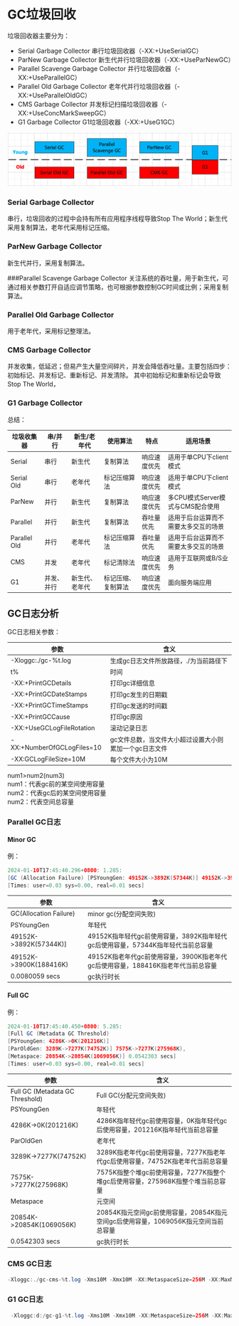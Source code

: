 # GC垃圾回收
垃圾回收器主要分为：
* Serial Garbage Collector 串行垃圾回收器（-XX:+UseSerialGC）
* ParNew Garbage Collector 新生代并行垃圾回收器（-XX:+UseParNewGC）
* Parallel Scavenge Garbage Collector 并行垃圾回收器（-XX:+UseParallelGC）
* Parallel Old Garbage Collector 老年代并行垃圾回收器（-XX:+UseParallelOldGC）
* CMS Garbage Collector 并发标记扫描垃圾回收器（-XX:+UseConcMarkSweepGC）
* G1 Garbage Collector G1垃圾回收器（-XX:+UseG1GC）

![img.png](image/垃圾回收器关系图.png)

### Serial Garbage Collector
串行，垃圾回收的过程中会持有所有应用程序线程导致Stop The World；新生代采用复制算法，老年代采用标记压缩。

### ParNew Garbage Collector
新生代并行，采用复制算法。

###Parallel Scavenge Garbage Collector
关注系统的吞吐量，用于新生代，可通过相关参数打开自适应调节策略，也可根据参数控制GC时间或比例；采用复制算法。

### Parallel Old Garbage Collector
用于老年代，采用标记整理法。

### CMS Garbage Collector
并发收集，低延迟；但易产生大量空间碎片，并发会降低吞吐量。主要包括四步：初始标记、并发标记、重新标记、并发清除。
其中初始标记和重新标记会导致Stop The World，

### G1 Garbage Collector


总结：  

|垃圾收集器|串/并行|新生/老年代|使用算法|特点|适用场景|  
|---|---|---|---|---|---|
|Serial|串行|新生代|复制算法|响应速度优先|适用于单CPU下client模式
|Serial Old|串行|老年代|标记压缩算法|响应速度优先|适用于单CPU下client模式
|ParNew|并行|新生代|复制算法|响应速度优先|多CPU模式Server模式与CMS配合使用
|Parallel|并行|新生代|复制算法|吞吐量优先|适用于后台运算而不需要太多交互的场景
|Parallel Old|并行|老年代|标记压缩算法|吞吐量优先|适用于后台运算而不需要太多交互的场景
|CMS|并发|老年代|标记清除法|响应速度优先|适用于互联网或B/S业务
|G1|并发、并行|新生代、老年代|标记压缩、复制算法|响应速度优先|面向服务端应用

## GC日志分析
GC日志相关参数：

|参数|含义|
|---|---|
|-Xloggc:./gc-%t.log|生成gc日志文件所放路径，./为当前路径下
|t%|时间
|-XX:+PrintGCDetails|打印gc详细信息
|-XX:+PrintGCDateStamps|打印gc发生的日期戳
|-XX:+PrintGCTimeStamps|打印gc发送的时间戳
|-XX:+PrintGCCause|打印gc原因
|-XX:+UseGCLogFileRotation|滚动记录日志
|-XX:+NumberOfGCLogFiles=10|gc文件总数，当文件大小超过设置大小则累加一个gc日志文件
|-XX:GCLogFileSize=10M|每个文件大小为10M

num1>num2(num3)  
num1：代表gc前的某空间使用容量  
num2：代表gc后的某空间使用容量  
num2：代表空间总容量
### Parallel GC日志
#### Minor GC
例：
```java
2024-01-10T17:45:40.296+0800: 1.285: 
[GC (Allocation Failure) [PSYoungGen: 49152K->3892K(57344K)] 49152K->3900K(188416K), 0.0080059 secs] 
[Times: user=0.03 sys=0.00, real=0.01 secs]
```
|参数|含义|
|---|---|
|GC(Allocation Failure)|minor gc(分配空间失败)
|PSYoungGen|年轻代
|49152K->3892K(57344K)]|49152K指年轻代gc前使用容量，3892K指年轻代gc后使用容量，57344K指年轻代当前总容量
|49152K->3900K(188416K)|49152K指老年代gc前使用容量，3900K指老年代gc后使用容量，188416K指老年代当前总容量
|0.0080059 secs|gc执行时长

#### Full GC
例：
```java
2024-01-10T17:45:40.450+0800: 5.285:
[Full GC (Metadata GC Threshold) 
[PSYoungGen: 4286K->0K(201216K)]
[ParOldGen: 3289K->7277K(74752K)] 7575K->7277K(275968K), 
[Metaspace: 20854K->20854K(1069056K)] 0.0542303 secs]
[Times: user=0.03 sys=0.00, real=0.01 secs]
```
|参数|含义|
|---|---|
|Full GC (Metadata GC Threshold)|Full GC(分配元空间失败)
|PSYoungGen|年轻代
|4286K->0K(201216K)|4286K指年轻代gc前使用容量，0K指年轻代gc后使用容量，201216K指年轻代当前总容量
|ParOldGen|老年代
|3289K->7277K(74752K)|3289K指老年代gc前使用容量，7277K指老年代gc后使用容量，74752K指老年代当前总容量
|7575K->7277K(275968K)|7575K指整个堆gc前使用容量，7277K指整个堆gc后使用容量，275968K指整个堆当前总容量
|Metaspace|元空间
|20854K->20854K(1069056K)|20854K指元空间gc前使用容量，20854K指元空间gc后使用容量，1069056K指元空间当前总容量
|0.0542303 secs|gc执行时长

### CMS GC日志
```java
-Xloggc:./gc-cms-%t.log -Xms10M -Xmx10M -XX:MetaspaceSize=256M -XX:MaxMetaspaceSize=256M -XX:+PrintGCDetails -XX:+PrintGCDateStamps -XX:+PrintGCTimeStamps -XX:+PrintGCCause -XX:+UseGCLogFileRotation -XX:NumberOfGCLogFiles=10 -XX:GCLogFileSize=100M -XX:+UseParNewGC -XX:+UseConcMarkSweepGC
```

### G1 GC日志
```java
 -Xloggc:d:/gc-g1-%t.log -Xms10M -Xmx10M -XX:MetaspaceSize=256M -XX:MaxMetaspaceSize=256M -XX:+PrintGCDetails -XX:+PrintGCDateStamps -XX:+PrintGCTimeStamps -XX:+PrintGCCause -XX:+UseGCLogFileRotation -XX:NumberOfGCLogFiles=10 -XX:GCLogFileSize=100M -XX:+UseG1GC
```